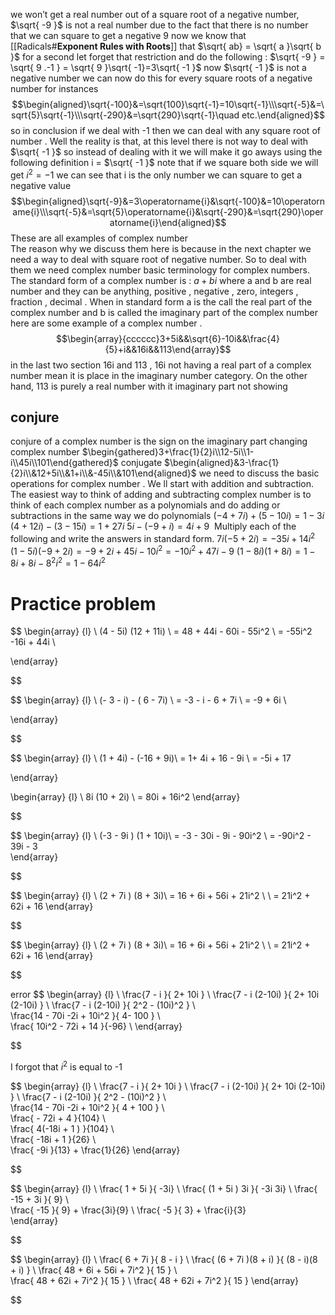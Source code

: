 

we won’t get a real number out of a square root of a negative number, $\sqrt{ -9 }$ is  not a real number due to the fact that  there is no number that we can square to get a negative 9 
now we know that [[Radicals#**Exponent Rules with Roots**]] that $\sqrt{ ab} =  \sqrt{ a }\sqrt{ b }$  for a second let forget that restriction and do the following  : 
$\sqrt{ -9 } = \sqrt{ 9 .-1 } = \sqrt{ 9 }\sqrt{  -1}=3\sqrt{ -1 }$ 
now $\sqrt{ -1 }$ is not a negative number 
we can now do this for every square roots of a negative number for instances 
$$\begin{aligned}\sqrt{-100}&=\sqrt{100}\sqrt{-1}=10\sqrt{-1}\\\sqrt{-5}&=\sqrt{5}\sqrt{-1}\\\sqrt{-290}&=\sqrt{290}\sqrt{-1}\quad etc.\end{aligned}$$ so in conclusion if we deal with -1 then we can deal with any square root of number . Well the reality is that,  at this level there is not way to deal with $\sqrt{ -1 }$ so instead of dealing with it we will make it go aways using the following definition 
i = $\sqrt{ -1 }$ 
note that if we square both side we will get 
$i^2 =  -1$ 
we can see that i is the only number we can square to get a negative value  
$$\begin{aligned}\sqrt{-9}&=3\operatorname{i}&\sqrt{-100}&=10\operatorname{i}\\\sqrt{-5}&=\sqrt{5}\operatorname{i}&\sqrt{-290}&=\sqrt{290}\operatorname{i}\end{aligned}$$
These are all examples of complex number  
The reason  why we discuss them here is because in the next chapter we need a way to deal with 
square root of negative number. So to deal with them we need complex number 
basic terminology for complex numbers. The standard form of a complex number is  : 
$a + bi$ 
where a and b are real number and they can be anything, positive , negative , zero, integers , fraction , decimal . When in standard form a is  the call the real part of the complex number and b is called the imaginary part of the complex number  
here are some example of a complex number .  
$$\begin{array}{cccccc}3+5i&&\sqrt{6}-10i&&\frac{4}{5}+i&&16i&&113\end{array}$$
in the last two section 16i and  113 , 16i not having a real part of a complex number mean it is place in the imaginary number category. On the other hand, 113 is purely a real number with it imaginary part not showing 

## conjure 
conjure of a complex number is the sign  on the imaginary part changing   
complex number 
$\begin{gathered}3+\frac{1}{2}i\\12-5i\\1-i\\45i\\101\end{gathered}$
conjugate 
$\begin{aligned}&3-\frac{1}{2}i\\&12+5i\\&1+i\\&-45i\\&101\end{aligned}$
we need to discuss the basic operations for complex number . We ll start with addition and subtraction. The easiest way to think of adding and subtracting complex number is to think of each complex number as a polynomials and do adding or subtractions in the same way we do polynomials 
$(-4 + 7i) + (5-10i) =1-3i$  
$(4+12i)-(3-15i) = 1+27i$
$5i - (-9+i) = 4i+9$
 Multiply each of the following and write the answers in standard form.
$7i(-5+2i)=-35i+14i^2$ 
$(1-5i)(-9+2i)=-9+2i+45i-10i^2=-10i^2+47i-9$ 
$(1-8i)(1+8i)=1-8i+8i-8^2i^2=1-64i^2$ 




# Practice problem  


$$
\begin{array} {l} \\
(4 -  5i) (12 + 11i)    \\
= 48  +  44i   - 60i  - 55i^2   \\
= -55i^2  -16i   +  44i   \\

 
\end{array}

$$




$$
\begin{array} {l} \\
(- 3  -  i)  -  ( 6 - 7i) \\
=  -3  - i    -  6  +  7i   \\
=  -9   + 6i   \\
 
\end{array}

$$



$$
\begin{array} {l} \\
(1 + 4i)  - (-16 + 9i)\\ 
=  1+  4i  + 16  -  9i   \\
= -5i  + 17  
 
\end{array}

$$  
$$
\begin{array} {l} \\
8i (10 + 2i)  \\
= 80i  +  16i^2 
\end{array}

$$


  
$$
\begin{array} {l} \\
(-3  -  9i )   (1 + 10i)\\ 
= -3 - 30i  - 9i - 90i^2   \\
= -90i^2  - 39i  - 3  
\end{array}

$$


  
$$
\begin{array} {l} \\
(2  +  7i )   (8 +  3i)\\ 
=  16 +  6i  +  56i   +  21i^2 \\  \\
= 21i^2  +  62i  + 16 
\end{array}

$$ 

$$
\begin{array} {l} \\
(2  +  7i )   (8 +  3i)\\ 
=  16 +  6i  +  56i   +  21i^2 \\  \\
= 21i^2  +  62i  + 16 
\end{array}

$$ 

error 
$$
\begin{array} {l} \\
\frac{7  - i   }{ 2+ 10i } \\ 
\frac{7  - i (2-10i)   }{ 2+ 10i (2-10i) } \\ 
\frac{7  - i (2-10i)   }{ 2^2  - (10i)^2 } \\   
\frac{14  - 70i -2i  + 10i^2    }{ 4-  100 } \\   
\frac{ 10i^2   - 72i  +   14     }{-96} \\ 
\end{array}

$$

I forgot that $i^2$  is  equal to -1  



$$
\begin{array} {l} \\
\frac{7  - i   }{ 2+ 10i } \\ 
\frac{7  - i (2-10i)   }{ 2+ 10i (2-10i) } \\ 
\frac{7  - i (2-10i)   }{ 2^2  - (10i)^2 } \\   
\frac{14  - 70i -2i  + 10i^2    }{ 4  +  100 } \\   
\frac{    - 72i  + 4  }{104} \\   
\frac{    4(-18i  +  1  )  }{104} \\  
\frac{   -18i  +  1   }{26} \\   
\frac{   -9i    }{13}      +  \frac{1}{26} 
\end{array}

$$ 



$$
\begin{array} {l} \\
\frac{ 1 + 5i  }{ -3i} \\ 
\frac{ (1 + 5i  ) 3i  }{ -3i  3i} \\ 
\frac{ -15  +  3i }{ 9} \\   
\frac{ -15    }{ 9}   +   \frac{3i}{9}   \\
 \frac{ -5    }{ 3}   +   \frac{i}{3}  
\end{array}

$$



$$
\begin{array} {l} \\
\frac{ 6 +  7i  }{ 8 -  i  } \\ 
\frac{ (6 +  7i )(8 +  i) }{ (8 -  i)(8 +  i)  } \\ 
\frac{ 48 + 6i + 56i + 7i^2 }{ 15 } \\   
\frac{ 48 + 62i + 7i^2 }{ 15 }   \\
\frac{ 48 + 62i + 7i^2 }{ 15 } 
\end{array}

$$


